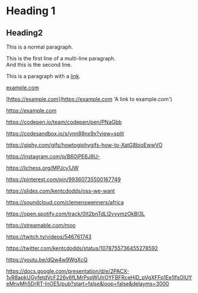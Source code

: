 # Heading 1

## Heading2

This is a normal paragraph.

This is the first line of a multi-line paragraph.  
And this is the second line.

This is a paragraph with a [link](https://example.com).

[example.com](https://example.com)

[https://example.com](https://example.com 'A link to example.com')

<https://example.com>

[](https://example.com)

https://codepen.io/team/codepen/pen/PNaGbb

https://codesandbox.io/s/ynn88nx9x?view=split

https://giphy.com/gifs/howtogiphygifs-how-to-XatG8bioEwwVO

https://instagram.com/p/B60jPE6J8U-

https://lichess.org/MPJcy1JW

https://pinterest.com/pin/99360735500167749

https://slides.com/kentcdodds/oss-we-want

https://soundcloud.com/clemenswenners/africa

https://open.spotify.com/track/0It2bnTdLl2vyymzOkBI3L

https://streamable.com/moo

https://twitch.tv/videos/546761743

https://twitter.com/kentcdodds/status/1078755736455278592

https://youtu.be/dQw4w9WgXcQ

https://docs.google.com/presentation/d/e/2PACX-1vR8apkUGyfetdVcF226v6fLMrPspWUlrOYFBFRceHjD_pVgXFFp1Ee1lfsOlUYeMnvMh5DrRT-InOE5/pub?start=false&loop=false&delayms=3000
